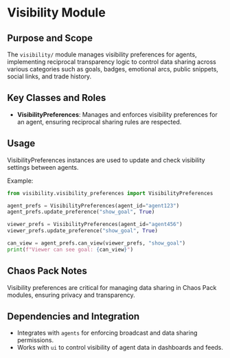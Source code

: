 # Visibility Module

## Purpose and Scope

The `visibility/` module manages visibility preferences for agents, implementing reciprocal transparency logic to control data sharing across various categories such as goals, badges, emotional arcs, public snippets, social links, and trade history.

## Key Classes and Roles

- **VisibilityPreferences**: Manages and enforces visibility preferences for an agent, ensuring reciprocal sharing rules are respected.

## Usage

VisibilityPreferences instances are used to update and check visibility settings between agents.

Example:

```python
from visibility.visibility_preferences import VisibilityPreferences

agent_prefs = VisibilityPreferences(agent_id="agent123")
agent_prefs.update_preference("show_goal", True)

viewer_prefs = VisibilityPreferences(agent_id="agent456")
viewer_prefs.update_preference("show_goal", True)

can_view = agent_prefs.can_view(viewer_prefs, "show_goal")
print(f"Viewer can see goal: {can_view}")
```

## Chaos Pack Notes

Visibility preferences are critical for managing data sharing in Chaos Pack modules, ensuring privacy and transparency.

## Dependencies and Integration

- Integrates with `agents` for enforcing broadcast and data sharing permissions.
- Works with `ui` to control visibility of agent data in dashboards and feeds.
